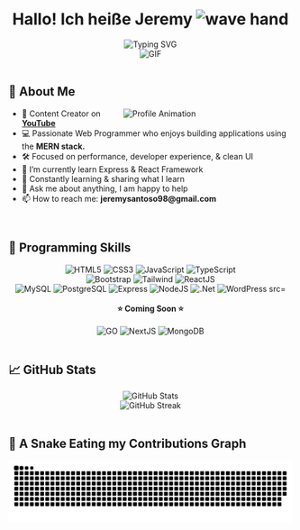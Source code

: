 <h1 align="center">
  Hallo! Ich heiße Jeremy
  <img
    src="https://raw.githubusercontent.com/nixin72/nixin72/master/wave.gif"
    width="40"
    height="40"
    alt="wave hand"
  />
</h1>

<div align="center">
  <img
    src="https://readme-typing-svg.herokuapp.com?font=Fira+Code&weight=500&pause=1000&color=61DAFB&center=true&vCenter=true&width=435&lines=Fullstack+Dev+%7C+MERN+Stack+Enjoyer;YouTuber+@kursusTUTOR;"
    alt="Typing SVG"
  />
</div>

<div align="center">
  <img
    alt="GIF"
    src="https://user-images.githubusercontent.com/74038190/212748830-4c709398-a386-4761-84d7-9e10b98fbe6e.gif"
  />
</div>
<br />

<h2>🚀 About Me</h2>
<img
  align="right"
  src="https://user-images.githubusercontent.com/74038190/213911110-aedbef38-a29f-4b6b-a65c-11608b4f75a5.gif"
  width="300"
  alt="Profile Animation"
/>
<ul>
  <li>
    🎥 Content Creator on
    <b><a href="https://youtube.com/@kursusTUTOR">YouTube</a></b>
  </li>
  <li>
    💻 Passionate Web Programmer who enjoys building applications using the
    <b>MERN stack.</b>
  </li>
  <li>🛠️ Focused on performance, developer experience, & clean UI</li>
  <li>🌱 I’m currently learn Express & React Framework</li>
  <li>🧠 Constantly learning & sharing what I learn</li>
  <li>💬 Ask me about anything, I am happy to help</li>
  <li>📫 How to reach me: <b>jeremysantoso98@gmail.com</b></li>
</ul>
<br />

<h2>🧠 Programming Skills</h2>
<div align="center">
  <img
    alt="HTML5"
    src="https://img.shields.io/badge/html5-%23E34F26.svg?style=for-the-badge&logo=html5&logoColor=white"
  />
  <img
    alt="CSS3"
    src="https://img.shields.io/badge/CSS3-%231572B6.svg?style=for-the-badge&logo=css3&logoColor=white"
  />
  <img
    alt="JavaScript"
    src="https://img.shields.io/badge/javascript-%23323330.svg?style=for-the-badge&logo=javascript&logoColor=%23F7DF1E"
  />
  <img
    alt="TypeScript"
    src="https://img.shields.io/badge/TypeScript-3178C6.svg?style=for-the-badge&logo=typescript&logoColor=white"
  />
  <br />
  <img
    alt="Bootstrap"
    src="https://img.shields.io/badge/Bootstrap-%23563D7C.svg?style=for-the-badge&logo=bootstrap&logoColor=white"
  />
  <img
    alt="Tailwind"
    src="https://img.shields.io/badge/Tailwind%20CSS-38B2AC.svg?style=for-the-badge&logo=tailwindcss&logoColor=white"
  />
  <img
    alt="ReactJS"
    src="https://img.shields.io/badge/React.js-20232A.svg?style=for-the-badge&logo=react&logoColor=61DAFB"
  />
  <br />
  <img
    alt="MySQL"
    src="https://img.shields.io/badge/MySQL-%234479A1.svg?style=for-the-badge&logo=mysql&logoColor=white"
  />
  <img
    alt="PostgreSQL"
    src="https://img.shields.io/badge/PostgreSQL-%23336791.svg?style=for-the-badge&logo=postgresql&logoColor=white"
  />
  <img
    alt="Express"
    src="https://img.shields.io/badge/Express-000000.svg?style=for-the-badge&logo=express&logoColor=white"
  />
  <img
    alt="NodeJS"
    src="https://img.shields.io/badge/Node.js-%23339933.svg?style=for-the-badge&logo=node.js&logoColor=white"
  />
  <img
    alt=".Net"
    src="https://img.shields.io/badge/.NET-5C2D91?style=for-the-badge&logo=.net&logoColor=white"
  />
  <img
    alt="WordPress
    src="https://img.shields.io/badge/WordPress-%2321759B.svg?style=for-the-badge&logo=wordpress&logoColor=white"
  />
  <br /><br />
  <b>⭐ Coming Soon ⭐</b>
  <br /><br />
  <img
    alt="GO"
    src="https://img.shields.io/badge/Go-00ADD8.svg?style=for-the-badge&logo=go&logoColor=white"
  />
  <img
    alt="NextJS"
    src="https://img.shields.io/badge/Next.js-000000.svg?style=for-the-badge&logo=next.js&logoColor=white"
  />
  <img
    alt="MongoDB"
    src="https://img.shields.io/badge/MongoDB-47A248.svg?style=for-the-badge&logo=mongodb&logoColor=white"
  />
</div>
<br />

<h2>📈 GitHub Stats</h2>
<div align="center">
  <img
    src="https://github-readme-stats.vercel.app/api?username=jeromedesantos12&show_icons=true&theme=react&hide=contribs&count_private=true"
    alt="GitHub Stats"
  />
  <br />
  <img
    src="https://github-readme-streak-stats.herokuapp.com/?user=jeromedesantos12&theme=react"
    alt="GitHub Streak"
  />
</div>
<br />

<h2>🐍 A Snake Eating my Contributions Graph </h2>
<div align="center">
  <picture>
    <source 
      media="(prefers-color-scheme: dark)" 
      srcset="https://raw.githubusercontent.com/jeromedesantos12/jeromedesantos12/output/github-contribution-grid-snake-dark.svg"
      >
    <source 
      media="(prefers-color-scheme: light)" 
      srcset="https://raw.githubusercontent.com/platane/platane/output/github-contribution-grid-snake.svg"
      >
    <img 
      alt="github contribution grid snake animation" 
      src="https://raw.githubusercontent.com/platane/platane/output/github-contribution-grid-snake.svg"
      >
  </picture>
</div>
</div>
